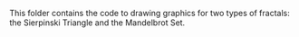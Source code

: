 This folder contains the code to drawing graphics for two types of fractals: the Sierpinski Triangle and the Mandelbrot Set.
